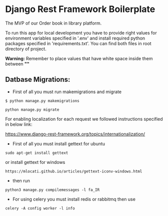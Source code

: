 # Django Rest Framework Boilerplate
The MVP of our Order book in library platform.

To run this app for local development you have to provide right values for environment variables specified in '.env'
and install required python packages specified in 'requirements.txt'. You can find both files in root directory of project.

**Warning:** Remember to place values that have white space inside them between **""**

## Datbase Migrations:
- First of all you must run makemigrations and migrate
```
$ python manage.py makemigrations
```
```
python manage.py migrate
```


For enabling localization for each request we followed instructions specified in below link:

https://www.django-rest-framework.org/topics/internationalization/
- First of all you must install gettext for ubuntu
```
sudo apt-get install gettext
```
or install gettext for windows
```
https://mlocati.github.io/articles/gettext-iconv-windows.html
```
- then run
```
python3 manage.py compilemessages -l fa_IR
```
- For using celery you must install redis or rabbitmq then use
```
celery -A config worker -l info
```
